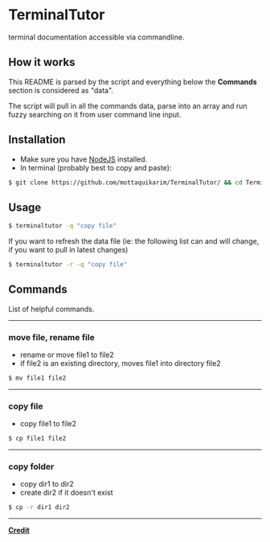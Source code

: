 # TerminalTutor

terminal documentation accessible via commandline.

## How it works

This README is parsed by the script and everything below the **Commands** section is considered as "data".

The script will pull in all the commands data, parse into an array and run fuzzy searching on it from user command line input.

## Installation

* Make sure you have [NodeJS](https://nodejs.org/en/download/) installed.
* In terminal (probably best to copy and paste):

```bash
$ git clone https://github.com/mottaquikarim/TerminalTutor/ && cd TerminalTutor && npm install -g
```

## Usage

```bash
$ terminaltutor -q "copy file"
```

If you want to refresh the data file (ie: the following list can and will change, if you want to pull in latest changes)

```bash
$ terminaltutor -r -q "copy file"
```

## Commands

List of helpful commands.

---

### move file, rename file

* rename or move file1 to file2
* if file2 is an existing directory, moves file1 into directory file2

```bash
$ mv file1 file2
```
---

### copy file

* copy file1 to file2

```bash
$ cp file1 file2
```
---

### copy folder

* copy dir1 to dir2
* create dir2 if it doesn't exist
```bash
$ cp -r dir1 dir2
```

---

**[Credit](https://files.fosswire.com/2007/08/fwunixref.pdf)**

